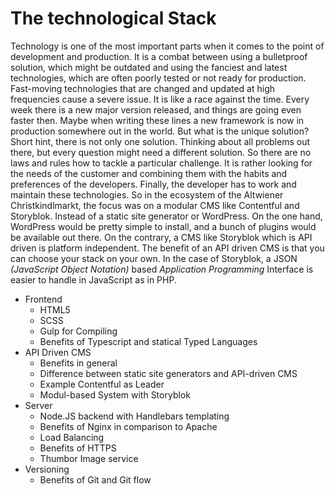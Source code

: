 # The technological Stack

Technology is one of the most important parts when it comes to the point of development and production. It is a combat between using a bulletproof solution, which might be outdated and using the fanciest and latest technologies, which are often poorly tested or not ready for production. Fast-moving technologies that are changed and updated at high frequencies cause a severe issue. It is like a race against the time. Every week there is a new major version released, and things are going even faster then. Maybe when writing these lines a new framework is now in production somewhere out in the world.
But what is the unique solution? Short hint, there is not only one solution. Thinking about all problems out there, but every question might need a different solution. So there are no laws and rules how to tackle a particular challenge. It is rather looking for the needs of the customer and combining them with the habits and preferences of the developers. Finally, the developer has to work and maintain these technologies. So in the ecosystem of the Altwiener Christkindlmarkt, the focus was on a modular CMS like Contentful and Storyblok. Instead of a static site generator or WordPress. On the one hand, WordPress would be pretty simple to install, and a bunch of plugins would be available out there. On the contrary, a CMS like Storyblok which is API driven is platform independent. The benefit of an API driven CMS is that you can choose your stack on your own. In the case of Storyblok, a JSON *(JavaScript Object Notation)* based *Application Programming* Interface is easier to handle in JavaScript as in PHP.

* Frontend
  * HTML5
  * SCSS
  * Gulp for Compiling
  * Benefits of Typescript and statical Typed Languages
* API Driven CMS
  * Benefits in general
  * Difference between static site generators and API-driven CMS
  * Example Contentful as Leader
  * Modul-based System with Storyblok
* Server
  * Node.JS backend with Handlebars templating
  * Benefits of Nginx in comparison to Apache
  * Load Balancing
  * Benefits of HTTPS
  * Thumbor Image service
* Versioning
  * Benefits of Git and Git flow
